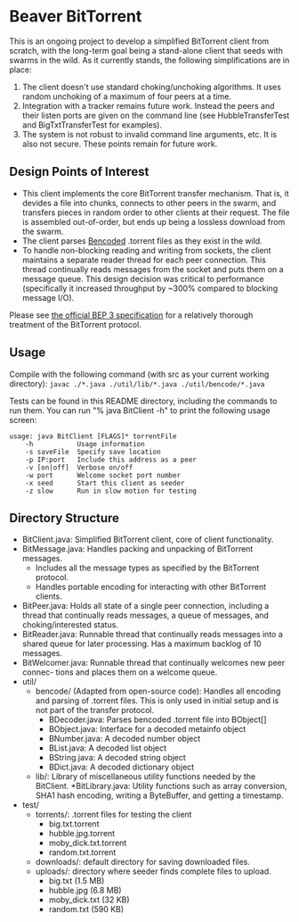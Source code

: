 # Beaver BitTorrent
This is an ongoing project to develop a simplified BitTorrent client from scratch, with the long-term goal being a stand-alone client that seeds with swarms in the wild. As it currently stands, the following simplifications are in place:

1. The client doesn't use standard choking/unchoking algorithms. It uses random unchoking of a maximum of four peers at a time.
2. Integration with a tracker remains future work. Instead the peers and their listen ports are given on the command line (see HubbleTransferTest and BigTxtTransferTest for examples).
3. The system is not robust to invalid command line arguments, etc. It is also not secure. These points remain for future work.

## Design Points of Interest
* This client implements the core BitTorrent transfer mechanism. That is, it devides a file into chunks, connects to other peers in the swarm, and transfers pieces in random order to other clients at their request. The file is assembled out-of-order, but ends up being a lossless download from the swarm.
* The client parses [Bencoded](https://en.wikipedia.org/wiki/Bencode) .torrent files as they exist in the wild.
* To handle non-blocking reading and writing from sockets, the client maintains a separate reader thread for each peer connection. This thread continually reads messages from the socket and puts them on a message queue. This design decision was critical to performance (specifically it increased throughput by ~300% compared to blocking message I/O).

Please see [the official BEP 3 specification](http://www.bittorrent.org/beps/bep_0003.html) for a relatively thorough treatment of the BitTorrent protocol.

## Usage
Compile with the following command (with src as your current working directory):
`javac ./*.java ./util/lib/*.java ./util/bencode/*.java`

Tests can be found in this README directory, including the commands to run them.
You can run "% java BitClient -h" to print the following usage screen:
```
usage: java BitClient [FLAGS]* torrentFile
    -h           Usage information
    -s saveFile  Specify save location
    -p IP:port   Include this address as a peer
    -v [on|off]  Verbose on/off
    -w port      Welcome socket port number
    -x seed      Start this client as seeder
    -z slow      Run in slow motion for testing
```

## Directory Structure
* BitClient.java: Simplified BitTorrent client, core of client functionality.
* BitMessage.java: Handles packing and unpacking of BitTorrent messages.
  * Includes all the message types as specified by the BitTorrent protocol.
  * Handles portable encoding for interacting with other BitTorrent clients.
* BitPeer.java: Holds all state of a single peer connection, including a thread
    that continually reads messages, a queue of messages, and choking/interested
    status.
* BitReader.java: Runnable thread that continually reads messages into a shared
    queue for later processing. Has a maximum backlog of 10 messages.
* BitWelcomer.java: Runnable thread that continually welcomes new peer connec-
    tions and places them on a welcome queue.
* util/
  * bencode/ (Adapted from open-source code): Handles all encoding and
        parsing of .torrent files. This is only used in initial setup and is
        not part of the transfer protocol.
    * BDecoder.java: Parses bencoded .torrent file into BObject[]
    * BObject.java: Interface for a decoded metainfo object
    * BNumber.java: A decoded number object
    * BList.java: A decoded list object
    * BString.java: A decoded string object
    * BDict.java: A decoded dictionary object
  * lib/: Library of miscellaneous utility functions needed by the BitClient.
    *BitLibrary.java: Utility functions such as array conversion,
            SHA1 hash encoding, writing a ByteBuffer, and getting a timestamp.
* test/
  * torrents/: .torrent files for testing the client
    * big.txt.torrent
    * hubble.jpg.torrent
    * moby_dick.txt.torrent
    * random.txt.torrent
  * downloads/: default directory for saving downloaded files.
  * uploads/: directory where seeder finds complete files to upload.
    * big.txt (1.5 MB)
    * hubble.jpg (6.8 MB)
    * moby_dick.txt (32 KB)
    * random.txt (590 KB)
